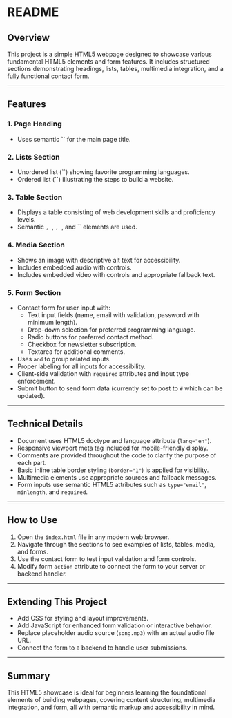 # README

## Overview

This project is a simple HTML5 webpage designed to showcase various fundamental HTML5 elements and form features. It includes structured sections demonstrating headings, lists, tables, multimedia integration, and a fully functional contact form.

***

## Features

### 1. Page Heading
- Uses semantic `` for the main page title.

### 2. Lists Section
- Unordered list (``) showing favorite programming languages.
- Ordered list (``) illustrating the steps to build a website.

### 3. Table Section
- Displays a table consisting of web development skills and proficiency levels.
- Semantic ``, ``, ``, ``, and `` elements are used.

### 4. Media Section
- Shows an image with descriptive alt text for accessibility.
- Includes embedded audio with controls.
- Includes embedded video with controls and appropriate fallback text.

### 5. Form Section
- Contact form for user input with:
  - Text input fields (name, email with validation, password with minimum length).
  - Drop-down selection for preferred programming language.
  - Radio buttons for preferred contact method.
  - Checkbox for newsletter subscription.
  - Textarea for additional comments.
- Uses `` and `` to group related inputs.
- Proper labeling for all inputs for accessibility.
- Client-side validation with `required` attributes and input type enforcement.
- Submit button to send form data (currently set to post to `#` which can be updated).

***

## Technical Details

- Document uses HTML5 doctype and language attribute (`lang="en"`).
- Responsive viewport meta tag included for mobile-friendly display.
- Comments are provided throughout the code to clarify the purpose of each part.
- Basic inline table border styling (`border="1"`) is applied for visibility.
- Multimedia elements use appropriate sources and fallback messages.
- Form inputs use semantic HTML5 attributes such as `type="email"`, `minlength`, and `required`.

***

## How to Use

1. Open the `index.html` file in any modern web browser.
2. Navigate through the sections to see examples of lists, tables, media, and forms.
3. Use the contact form to test input validation and form controls.
4. Modify form `action` attribute to connect the form to your server or backend handler.

***

## Extending This Project

- Add CSS for styling and layout improvements.
- Add JavaScript for enhanced form validation or interactive behavior.
- Replace placeholder audio source (`song.mp3`) with an actual audio file URL.
- Connect the form to a backend to handle user submissions.

***

## Summary

This HTML5 showcase is ideal for beginners learning the foundational elements of building webpages, covering content structuring, multimedia integration, and form,  all with semantic markup and accessibility in mind.

